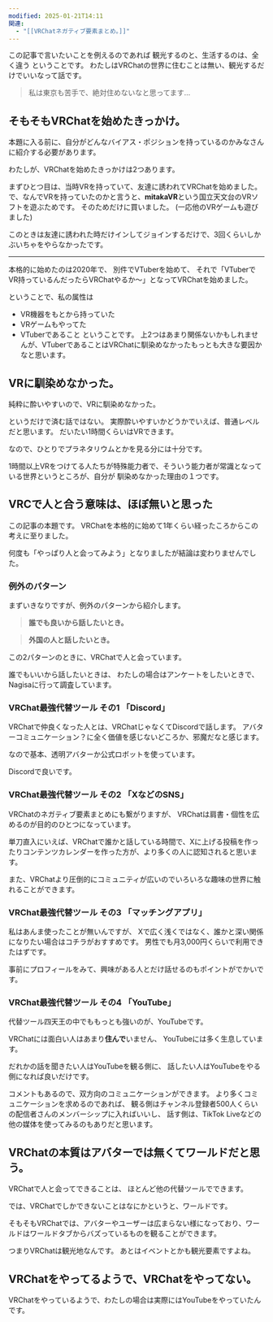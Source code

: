 ```yaml
---
modified: 2025-01-21T14:11
関連:
  - "[[VRChatネガティブ要素まとめ。]]"
---
```


この記事で言いたいことを例えるのであれば
観光するのと、生活するのは、全く違う
ということです。
わたしはVRChatの世界に住むことは無い、観光するだけでいいなって話です。

> 私は東京も苦手で、絶対住めないなと思ってます…


## そもそもVRChatを始めたきっかけ。

本題に入る前に、自分がどんなバイアス・ポジションを持っているのかみなさんに紹介する必要があります。

わたしが、VRChatを始めたきっかけは2つあります。

まずひとつ目は、当時VRを持っていて、友達に誘われてVRChatを始めました。
で、なんでVRを持っていたのかと言うと、**mitakaVR**という国立天文台のVRソフトを遊ぶためです。
そのためだけに買いました。
(一応他のVRゲームも遊びました)

このときは友達に誘われた時だけインしてジョインするだけで、3回くらいしかぶいちゃをやらなかったです。

---

本格的に始めたのは2020年で、
別件でVTuberを始めて、
それで「VTuberでVR持っているんだったらVRChatやるか〜」となってVRChatを始めました。

ということで、私の属性は
- VR機器をもとから持っていた
- VRゲームもやってた
- VTuberであること
ということです。
上2つはあまり関係ないかもしれませんが、VTuberであることはVRChatに馴染めなかったもっとも大きな要因かなと思います。

## VRに馴染めなかった。

純粋に酔いやすいので、VRに馴染めなかった。

というだけで済む話ではない。
実際酔いやすいかどうかでいえば、普通レベルだと思います。
だいたい1時間くらいはVRできます。

なので、ひとりでプラネタリウムとかを見る分には十分です。

1時間以上VRをつけてる人たちが特殊能力者で、そういう能力者が常識となっている世界というところが、自分が
馴染めなかった理由の１つです。


## VRCで人と合う意味は、ほぼ無いと思った

この記事の本題です。
VRChatを本格的に始めて1年くらい経ったころからこの考えに至りました。

何度も「やっぱり人と会ってみよう」となりましたが結論は変わりませんでした。

### 例外のパターン
まずいきなりですが、例外のパターンから紹介します。

> **誰でも良いから話したいとき。**

> **外国の人と話したいとき。**

この2パターンのときに、VRChatで人と会っています。

誰でもいいから話したいときは、
わたしの場合はアンケートをしたいときで、Nagisaに行って調査しています。

### VRChat最強代替ツール その1 「Discord」

VRChatで仲良くなった人とは、VRChatじゃなくてDiscordで話します。
アバターコミュニケーション？に全く価値を感じないどころか、邪魔だなと感じます。

なので基本、透明アバターか公式ロボットを使っています。

Discordで良いです。

### VRChat最強代替ツール その2 「XなどのSNS」

VRChatのネガティブ要素まとめにも繋がりますが、
VRChatは肩書・個性を広めるのが目的のひとつになっています。

単刀直入にいえば、VRChatで誰かと話している時間で、Xに上げる投稿を作ったりコンテンツカレンダーを作った方が、より多くの人に認知されると思います。

また、VRChatより圧倒的にコミュニティが広いのでいろいろな趣味の世界に触れることができます。

### VRChat最強代替ツール その3 「マッチングアプリ」

私はあんま使ったことが無いんですが、
Xで広く浅くではなく、誰かと深い関係になりたい場合はコチラがおすすめです。
男性でも月3,000円くらいで利用できたはずです。

事前にプロフィールをみて、興味がある人とだけ話せるのもポイントがでかいです。

###  VRChat最強代替ツール その4 「YouTube」

代替ツール四天王の中でももっとも強いのが、YouTubeです。

VRChatには面白い人はあまり**住んで**いません、
YouTubeには多く生息しています。

だれかの話を聞きたい人はYouTubeを観る側に、
話したい人はYouTubeをやる側になれば良いだけです。

コメントもあるので、双方向のコミュニケーションができます。
より多くコミュニケーションを求めるのであれば、
観る側はチャンネル登録者500人くらいの配信者さんのメンバーシップに入ればいいし、
話す側は、TikTok Liveなどの他の媒体を使ってみるのもありだと思います。




## VRChatの本質はアバターでは無くてワールドだと思う。

VRChatで人と会ってできることは、
ほとんど他の代替ツールでできます。

では、VRChatでしかできないことはなにかというと、ワールドです。

そもそもVRChatでは、アバターやユーザーは広まらない様になっており、ワールドはワールドタブからバズっているものを観ることができます。

つまりVRChatは観光地なんです。
あとはイベントとかも観光要素ですよね。

## VRChatをやってるようで、VRChatをやってない。

VRChatをやっているようで、わたしの場合は実際にはYouTubeをやっていたんです。

